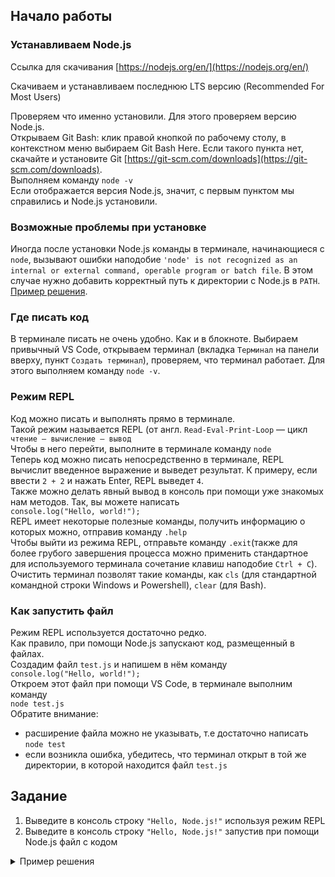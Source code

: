 ## Начало работы

### Устанавливаем Node.js
Ссылка для скачивания [https://nodejs.org/en/](https://nodejs.org/en/)

Скачиваем и устанавливаем последнюю LTS версию (Recommended For Most Users)

Проверяем что именно установили. Для этого проверяем версию Node.js.  
Открываем Git Bash: клик правой кнопкой по рабочему столу, в контекстном меню выбираем Git Bash Here. Если такого пункта нет, скачайте и установите Git [https://git-scm.com/downloads](https://git-scm.com/downloads).  
Выполняем команду `node -v`  
Если отображается версия Node.js, значит, с первым пунктом мы справились и Node.js установили.

### Возможные проблемы при установке
Иногда после установки Node.js команды в терминале, начинающиеся с `node`, вызывают ошибки наподобие `'node' is not recognized as an internal or external command, operable program or batch file`. В этом случае нужно добавить корректный путь к директории с Node.js в `PATH`.  [Пример решения](https://love2dev.com/blog/node-is-not-recognized-as-an-internal-or-external-command/).

### Где писать код
В терминале писать не очень удобно. Как и в блокноте. Выбираем привычный VS Code, открываем терминал (вкладка `Терминал` на панели вверху, пункт `Создать терминал`), проверяем, что терминал работает. Для этого выполняем команду `node -v`.

### Режим REPL
Код можно писать и выполнять прямо в терминале.  
Такой режим называется REPL (от англ. `Read-Eval-Print-Loop` — цикл `чтение — вычисление — вывод`  
Чтобы в него перейти, выполните в терминале команду 
```node```  
Теперь код можно писать непосредственно в терминале, REPL вычислит введенное выражение и выведет результат. К примеру, если ввести `2 + 2` и нажать Enter, REPL выведет `4`.  
Также можно делать явный вывод в консоль при помощи уже знакомых нам методов. Так, вы можете написать  
```console.log("Hello, world!");```  
REPL имеет некоторые полезные команды, получить информацию о которых можно, отправив команду `.help`  
Чтобы выйти из режима REPL, отправьте команду `.exit`(также для более грубого завершения процесса можно применить стандартное для используемого терминала сочетание клавиш наподобие `Ctrl + C`).  
Очистить терминал позволят такие команды, как `cls` (для стандартной командной строки Windows и Powershell), `clear` (для Bash).

### Как запустить файл
Режим REPL используется достаточно редко.  
Как правило, при помощи Node.js запускают код, размещенный в файлах.  
Создадим файл `test.js` и напишем в нём команду  
```console.log("Hello, world!");```  
Откроем этот файл при помощи VS Code, в терминале выполним команду  
```node test.js```  
Обратите внимание:
- расширение файла можно не указывать, т.е достаточно написать `node test`
- если возникла ошибка, убедитесь, что терминал открыт в той же директории, в которой находится файл `test.js`

## Задание
1) Выведите в консоль строку `"Hello, Node.js!"` используя режим REPL
2) Выведите в консоль строку `"Hello, Node.js!"` запустив при помощи Node.js файл с кодом

<details>
<summary>Пример решения</summary>

```js
console.log("Hello, Node.js!");
```
</details>